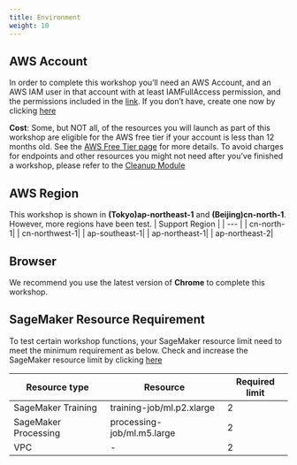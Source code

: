 ```yaml
---
title: Environment
weight: 10
---
```


## AWS Account
In order to complete this workshop you’ll need an AWS Account, and an AWS IAM user in that account with at least IAMFullAccess permission, and the permissions included in the [link](https://github.com/gcr-solutions/recommender-system-dev-workshop-code/blob/main/scripts/role/gcr-rs-user-role.json). If you don’t have, create one now by clicking [here](https://aws.amazon.com/getting-started/)

**Cost**: Some, but NOT all, of the resources you will launch as part of this workshop are eligible for the AWS free tier if your account is less than 12 months old. See the [AWS Free Tier page](https://aws.amazon.com/free/) for more details. To avoid charges for endpoints and other resources you might not need after you’ve finished a workshop, please refer to the [Cleanup Module](../../cleanup/)

## AWS Region
This workshop is shown in **(Tokyo)ap-northeast-1** and **(Beijing)cn-north-1**. However, more regions have been test.
| Support Region |
| --- |
| cn-north-1|
| cn-northwest-1|
| ap-southeast-1|
| ap-northeast-1|
| ap-northeast-2|

## Browser
We recommend you use the latest version of **Chrome** to complete this workshop.

## SageMaker Resource Requirement
To test certain workshop functions, your SageMaker resource limit need to meet the minimum requirement as below. Check and increase the SageMaker resource limit by clicking [here](https://sagemaker-tools.corp.amazon.com/limits)

|Resource type |Resource | 	Required limit |
|--- | --- | --- |
|SageMaker Training |training-job/ml.p2.xlarge |2|
|SageMaker Processing |processing-job/ml.m5.large |2|
|VPC| - | 2 |

